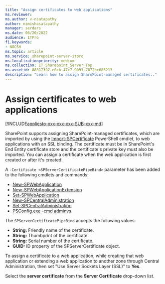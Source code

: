 ```yaml
---
title: "Assign certificates to web applications"
ms.reviewer: 
ms.author: v-nsatapathy
author: nimishasatapathy
manager: serdars
ms.date: 06/20/2022
audience: ITPro
f1.keywords:
- NOCSH
ms.topic: article
ms.service: sharepoint-server-itpro
ms.localizationpriority: medium
ms.collection: IT_Sharepoint_Server_Top
ms.assetid: 88317397-e0cb-47c7-9093-7872bc685213
description: "Learn how to assign SharePoint-managed certificates.."
---
```


 
# Assign certificates to web applications

[!INCLUDE[appliesto-xxx-xxx-xxx-SUB-xxx-md](../includes/appliesto-xxx-xxx-xxx-SUB-xxx-md.md)]

SharePoint supports assigning SharePoint-managed certificates, which are imported by using the [Import-SPCertificate](/powershell/module/sharepoint-server/import-spcertificate) PowerShell cmdlet, to web applications with an SSL binding. The certificate must be in SharePoint's End Entity certificate store and the certificate's private key must also be imported. You can assign a certificate when the web application is first created or after it's created.

A `-Certificate <SPServerCertificatePipeBind>` parameter has been added to the following cmdlets and commands:

- [New-SPWebApplication](/powershell/module/sharepoint-server/new-spwebapplication)
- [New-SPWebApplicationExtension](/powershell/module/sharepoint-server/new-spwebapplicationextension)
- [Set-SPWebApplication](/powershell/module/sharepoint-server/set-spwebapplication)
- [New-SPCentralAdministration](/powershell/module/sharepoint-server/new-spcentraladministration)
- [Set-SPCentralAdministration](/powershell/module/sharepoint-server/set-spcentraladministration)
- [PSConfig.exe -cmd adminvs](/previous-versions/office/sharepoint-server-2010/cc263093(v=office.14))

The `SPServerCertificatePipeBind` accepts the following values:

- **String:** Friendly name of the certificate.
- **String:** Thumbprint of the certificate.
- **String:** Serial number of the certificate.
- **GUID:** ID property of the SPServerCertificate object.

To assign a certificate to a web application, while creating that web application or extending a web application to another zone through Central Administration, then set "Use Server Sockets Layer (SSL)" to **Yes**.

Select the **server certificate** from the **Server Certificate** drop-down list.